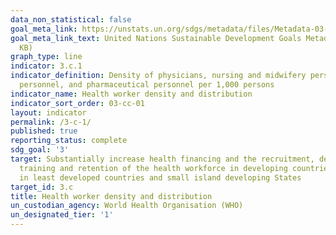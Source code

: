```yaml
---
data_non_statistical: false
goal_meta_link: https://unstats.un.org/sdgs/metadata/files/Metadata-03-0C-01.pdf
goal_meta_link_text: United Nations Sustainable Development Goals Metadata (PDF 207
  KB)
graph_type: line
indicator: 3.c.1
indicator_definition: Density of physicians, nursing and midwifery personnel, dentistry
  personnel, and pharmaceutical personnel per 1,000 persons
indicator_name: Health worker density and distribution
indicator_sort_order: 03-cc-01
layout: indicator
permalink: /3-c-1/
published: true
reporting_status: complete
sdg_goal: '3'
target: Substantially increase health financing and the recruitment, development,
  training and retention of the health workforce in developing countries, especially
  in least developed countries and small island developing States
target_id: 3.c
title: Health worker density and distribution
un_custodian_agency: World Health Organisation (WHO)
un_designated_tier: '1'
---
```

